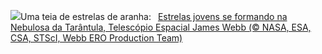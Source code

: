 ![](https://www.bing.com/th?id=OHR.TarantulaNebula_PT-BR8856801522_UHD.jpg&w=1000)Uma teia de estrelas de aranha:&nbsp;&ensp;[Estrelas jovens se formando na Nebulosa da Tarântula, Telescópio Espacial James Webb (© NASA, ESA, CSA, STScI, Webb ERO Production Team)](https://www.bing.com/th?id=OHR.TarantulaNebula_PT-BR8856801522_UHD.jpg)
<br><br/>
